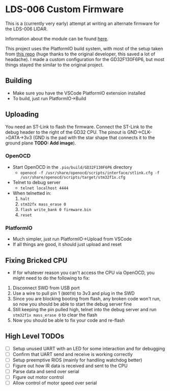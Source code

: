 # LDS-006 Custom Firmware
This is a (currently very early) attempt at writing an alternate firmware for the LDS-006 LIDAR.

Information about the module can be found [here](https://0x416c6578.github.io/lds-006/overview.html).

This project uses the PlatformIO build system, with most of the setup taken from [this repo](https://github.com/maxgerhardt/pio-gd32f130c6) (huge thanks to the original developer, this saved a lot of headache). I made a custom configuration for the GD32F130F6P6, but most things stayed the similar to the original project.

## Building
- Make sure you have the VSCode PlatformIO extension installed
- To build, just run PlatformIO->Build

## Uploading
You need an ST-Link to flash the firmware. Connect the ST-Link to the debug header to the right of the GD32 CPU. The pinout is GND->CLK->DATA->3v3 (GND is the pad with the star shape that connects it to the ground plane **TODO: Add image**).
### OpenOCD
- Start OpenOCD in the `.pio/build/GD32F130F6P6` directory
  - `openocd -f /usr/share/openocd/scripts/interface/stlink.cfg -f /usr/share/openocd/scripts/target/stm32f1x.cfg`
- Telnet to debug server
  - `telnet localhost 4444`
- When telnetted in:
  1. `halt`
  2. `stm32fx mass_erase 0`
  3. `flash write_bank 0 firmware.bin`
  4. `reset`

### PlatformIO
- Much simpler, just run PlatformIO->Upload from VSCode
- If all things are good, it should just upload and reset

## Fixing Bricked CPU
- If for whatever reason you can't access the CPU via OpenOCD, you might need to do the following to fix:
1. Disconnect SWD from USB port
2. Use a wire to pull pin 1 (`BOOT0`) to 3v3 and plug in the SWD
3. Since you are blocking booting from flash, any broken code won't run, so now you should be able to start the debug server fine
4. Still keeping the pin pulled high, telnet into the debug server and run `stm32f1x mass_erase 0` to clear the flash
5. Now you should be able to fix your code and re-flash

## High Level TODOs
- [ ] Setup unused UART with an LED for some interaction and for debugging
- [ ] Confirm that UART send and receive is working correctly
- [ ] Setup preemptive RIOS (mainly for handling watchdog better)
- [ ] Figure out how IR data is received and sent to the CPU
- [ ] Parse data and send over serial
- [ ] Figure out motor control
- [ ] Allow control of motor speed over serial